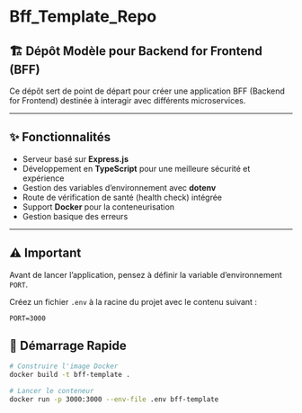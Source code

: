 # Bff_Template_Repo

## 🏗️ Dépôt Modèle pour Backend for Frontend (BFF)

Ce dépôt sert de point de départ pour créer une application BFF (Backend for Frontend) destinée à interagir avec différents microservices.

---

## ✨ Fonctionnalités

- Serveur basé sur **Express.js**
- Développement en **TypeScript** pour une meilleure sécurité et expérience
- Gestion des variables d’environnement avec **dotenv**
- Route de vérification de santé (health check) intégrée
- Support **Docker** pour la conteneurisation
- Gestion basique des erreurs

---

## ⚠️ Important

Avant de lancer l’application, pensez à définir la variable d’environnement `PORT`.

Créez un fichier `.env` à la racine du projet avec le contenu suivant :

```env
PORT=3000
```

## 🚀 Démarrage Rapide

```bash
# Construire l'image Docker
docker build -t bff-template .

# Lancer le conteneur
docker run -p 3000:3000 --env-file .env bff-template